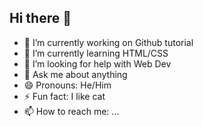 ## Hi there 👋
- 🔭 I’m currently working on Github tutorial
- 🌱 I’m currently learning HTML/CSS
- 🤔 I’m looking for help with Web Dev
- 💬 Ask me about anything
- 😄 Pronouns: He/Him
- ⚡ Fun fact: I like cat
- 📫 How to reach me: ...

  
<!--
**Plannr36/Plannr36** is a ✨ _special_ ✨ repository because its `README.md` (this file) appears on your GitHub profile.

Here are some ideas to get you started:

- 🔭 I’m currently working on Github tutorial
- 🌱 I’m currently learning HTML/CSS
- 👯 I’m looking to collaborate on ...
- 🤔 I’m looking for help with Web Dev
- 💬 Ask me about anything
- 📫 How to reach me: ...
- 😄 Pronouns: He/Him
- ⚡ Fun fact: I like cat
-->
